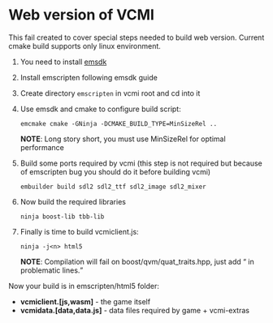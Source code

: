 # Web version of VCMI

This fail created to cover special steps needed to build web version.
Current cmake build supports only linux environment.

1. You need to install [emsdk](https://github.com/emscripten-core/emsdk)
2. Install emscripten following emsdk guide
3. Create directory `emscripten` in vcmi root and cd into it
4. Use emsdk and cmake to configure build script:

    ```
    emcmake cmake -GNinja -DCMAKE_BUILD_TYPE=MinSizeRel ..
    ```
   
    **NOTE**: Long story short, you must use MinSizeRel for optimal performance

5. Build some ports required by vcmi (this step is not required but because of emscripten bug you should do it before building vcmi)
   
   ```
   embuilder build sdl2 sdl2_ttf sdl2_image sdl2_mixer
   ```
   
6. Now build the required libraries

   ```
   ninja boost-lib tbb-lib
   ```
   
7. Finally is time to build vcmiclient.js:

   ```
   ninja -j<n> html5
   ```
   
   **NOTE**: Compilation will fail on boost/qvm/quat_traits.hpp, just add <Q> in problematic lines.

Now your build is in emscripten/html5 folder:

* **vcmiclient.[js,wasm]** - the game itself
* **vcmidata.[data,data.js]** - data files required by game + vcmi-extras

